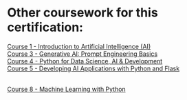 
<h1>Other coursework for this certification:</h1>

[Course 1 - Introduction to Artificial Intelligence (AI)](https://github.com/MadeehaKhan/IBM-Introduction-to-AI)
<br />
[Course 3 - Generative AI: Prompt Engineering Basics](https://github.com/MadeehaKhan/IBM-Generative-AI-Prompt-Engineering-Basics)
<br />
[Course 4 - Python for Data Science, AI & Development](https://github.com/MadeehaKhan/IBM-Python-for-DataScience-AI-Dev)
<br />
[Course 5 - Developing AI Applications with Python and Flask](https://github.com/MadeehaKhan/IBM-Developing-AI-Applications-with-Python-Flask)
<br />
<br />

[Course 8 - Machine Learning with Python](https://github.com/MadeehaKhan/IBM-Machine-Learning-with-Python)
